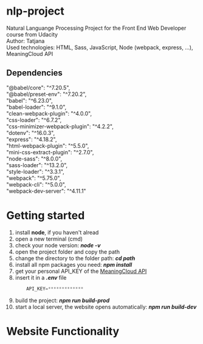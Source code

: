 # nlp-project
Natural Languange Processing Project for the Front End Web Developer course from Udacity \
Author: Tatjana \
Used technologies: HTML, Sass, JavaScript, Node (webpack, express, ...), MeaningCloud API

## Dependencies
"@babel/core": "^7.20.5",\
"@babel/preset-env": "^7.20.2",\
"babel": "^6.23.0",\
"babel-loader": "^9.1.0",\
"clean-webpack-plugin": "^4.0.0",\
"css-loader": "^6.7.2",\
"css-minimizer-webpack-plugin": "^4.2.2",\
"dotenv": "^16.0.3",\
"express": "^4.18.2",\
"html-webpack-plugin": "^5.5.0",\
"mini-css-extract-plugin": "^2.7.0",\
"node-sass": "^8.0.0",\
"sass-loader": "^13.2.0",\
"style-loader": "^3.3.1",\
"webpack": "^5.75.0",\
"webpack-cli": "^5.0.0",\
"webpack-dev-server": "^4.11.1"

# Getting started
1. install **node**, if you haven't alread
2. open a new terminal (cmd)
3. check your node version: ***node -v***
4. open the project folder and copy the path
5. change the directory to the folder path: ***cd path***
6. install all npm packages you need: ***npm install***
7. get your personal API_KEY of the [MeaningCloud API](https://www.meaningcloud.com/developer/account/subscriptions)
8. insert it in a ***.env*** file 
    ```javascript
        API_KEY=*************
    ```
9. build the project: ***npm run build-prod***
10. start a local server, the website opens automatically: ***npm run build-dev***

# Website Functionality